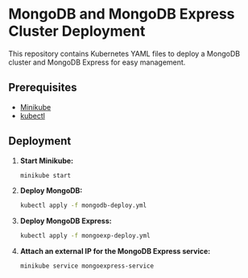 # MongoDB and MongoDB Express Cluster Deployment

This repository contains Kubernetes YAML files to deploy a MongoDB cluster and MongoDB Express for easy management.

## Prerequisites

- [Minikube](https://minikube.sigs.k8s.io/docs/start/)
- [kubectl](https://kubernetes.io/docs/tasks/tools/install-kubectl/)

## Deployment

1. **Start Minikube:**
   ```sh
   minikube start

2. **Deploy MongoDB:**
     ```sh
    kubectl apply -f mongodb-deploy.yml

3. **Deploy MongoDB Express:**
      ```sh
   kubectl apply -f mongoexp-deploy.yml

4. **Attach an external IP for the MongoDB Express service:**
      ```sh
    minikube service mongoexpress-service
